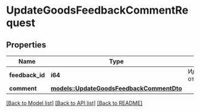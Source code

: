 # UpdateGoodsFeedbackCommentRequest

## Properties

Name | Type | Description | Notes
------------ | ------------- | ------------- | -------------
**feedback_id** | **i64** | Идентификатор отзыва.  | 
**comment** | [**models::UpdateGoodsFeedbackCommentDto**](UpdateGoodsFeedbackCommentDTO.md) |  | 

[[Back to Model list]](../README.md#documentation-for-models) [[Back to API list]](../README.md#documentation-for-api-endpoints) [[Back to README]](../README.md)


